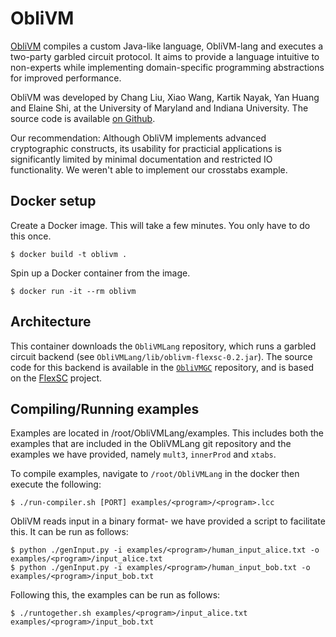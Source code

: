 # ObliVM

[ObliVM](http://oblivm.com/) compiles a custom Java-like language, ObliVM-lang and executes a two-party garbled circuit protocol. It aims to provide a language intuitive to non-experts while implementing domain-specific programming abstractions for improved performance. 

ObliVM was developed by Chang Liu, Xiao Wang, Kartik Nayak, Yan Huang and Elaine Shi, at the University of Maryland and Indiana University. The source code is available [on Github](https://github.com/oblivm/ObliVMLang).

Our recommendation: Although ObliVM implements advanced cryptographic constructs, its usability for practicial applications is significantly limited by minimal documentation and restricted IO functionality. We weren't able to implement our crosstabs example.

## Docker setup

Create a Docker image. This will take a few minutes. You only have to do this once.
```
$ docker build -t oblivm .
```

Spin up a Docker container from the image.
```
$ docker run -it --rm oblivm
```

## Architecture
This container downloads the `ObliVMLang` repository, which runs a garbled circuit backend (see `ObliVMLang/lib/oblivm-flexsc-0.2.jar`).
The source code for this backend is available in the [`ObliVMGC`](https://github.com/oblivm/ObliVMGC) repository, and is based on the [FlexSC](https://github.com/wangxiao1254/FlexSC) project.

## Compiling/Running examples

Examples are located in /root/ObliVMLang/examples. This includes both the examples that are included in the ObliVMLang git repository and the examples we have provided, namely `mult3`, `innerProd` and `xtabs`. 

To compile examples, navigate to `/root/ObliVMLang` in the docker then execute the following:
```
$ ./run-compiler.sh [PORT] examples/<program>/<program>.lcc
```

ObliVM reads input in a binary format- we have provided a script to facilitate this. It can be run as follows:
```
$ python ./genInput.py -i examples/<program>/human_input_alice.txt -o examples/<program>/input_alice.txt
$ python ./genInput.py -i examples/<program>/human_input_bob.txt -o examples/<program>/input_bob.txt
```

Following this, the examples can be run as follows:
```
$ ./runtogether.sh examples/<program>/input_alice.txt examples/<program>/input_bob.txt
```

